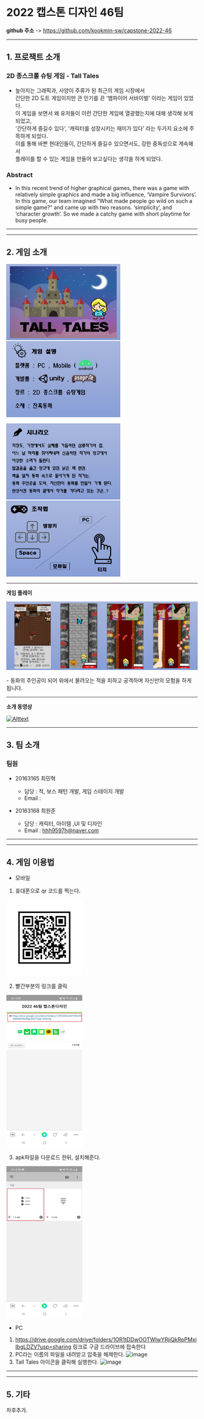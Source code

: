 # 2022 캡스톤 디자인 46팀

**github 주소** -> https://github.com/kookmin-sw/capstone-2022-46


---------------------------------------




## 1. 프로잭트 소개

### 2D 종스크롤 슈팅 게임 - Tall Tales
 - 높아지는 그래픽과, 사양이 주류가 된 최근의 게임 시장에서  
   간단한 2D 도트 게임이지만 큰 인기를 끈 '뱀파이어 서바이벌' 이라는 게임이 있었다.   
   이 게임을 보면서 왜 유저들이 이런 간단한 게임에 열광했는지에 대해 생각해 보게 되었고,   
   '간단하게 즐길수 있다', '캐릭터를 성장시키는 재미가 있다' 라는 두가지 요소에 주목하게 되었다.  
   이를 통해 바쁜 현대인들이, 간단하게 즐길수 있으면서도, 강한 중독성으로 계속해서  
   플레이를 할 수 있는 게임을 만들어 보고싶다는 생각을 하게 되었다.

### Abstract
- In this recent trend of higher graphical games, there was a game with relatively simple graphics and made a big influence, ‘Vampire Survivors’. 
  In this game, our team imagined “What made people go wild on such a simple game?” and came up with two reasons. ‘simplicity’, and ‘character growth’. 
  So we made a catchy game with short playtime for busy people.

---------------------------------------
---------------------------------------
## 2. 게임 소개


<p> <img src="page_img/p1.png" width="300" height="200"> &nbsp;&nbsp;&nbsp; <img src="page_img/p2.png" width="300" height="200" ></p>
<p> <img src="page_img/p3.png" width="300" height="200"> &nbsp;&nbsp;&nbsp; <img src="page_img/p4.png" width="300" height="200" ></p>




---------------------------------------
**게임 플레이**
<p> <img src="page_img/p5.png">  
</p>
 - 동화의 주인공이 되어 위에서 몰려오는 적을 피하고 공격하며
   자신만의 모험을 하게 됩니다.




---------------------------------------

**소개 동영상**

[![Alttext](http://img.youtube.com/vi/lKygw1w8_xg/0.jpg)](https://www.youtube.com/watch?v=lKygw1w8_xg)

---------------------------------------
## 3. 팀 소개

### 팀원
* 20163165 최민혁
  + 담당  : 적, 보스 패턴 개발, 게임 스테이지 개발
  + Email : 
  
* 20163168 최원준
  + 담당  : 캐릭터, 아이템 ,UI 및 디자인
  + Email : hhh9597h@naver.com



---------------------------------------
---------------------------------------
## 4. 게임 이용법

* 모바일
1. 휴대폰으로 qr 코드를 찍는다.
<p> <img src="page_img/qr.jpg" width="200" height="200"></p>

2. 빨간부분의 링크를 클릭
<p> <img src="page_img/m1.jpg" width="200" height="400"></p>

3. apk파일을 다운로드 한뒤, 설치해준다.
<p> <img src="page_img/m2.jpg" width="200" height="400"></p>


* PC
1. https://drive.google.com/drive/folders/1OR1tDDwOOTWIwYRjiQkRpPMxiIbgLDZV?usp=sharing 링크로 구글 드라이브에 접속한다
2. PC라는 이름의 파일을 내려받고 압축을 해제한다.
![image](https://user-images.githubusercontent.com/19148675/170537037-1fd0f9f8-4945-4f3a-ab1e-ececcb3c7197.png) 
3. Tall Tales 아이콘을 클릭해 실행한다.
![image](https://user-images.githubusercontent.com/19148675/170538889-6c976858-c574-4246-86cf-9b1757e44eb8.png)
---------------------------------------
---------------------------------------

## 5. 기타

차후추가.

